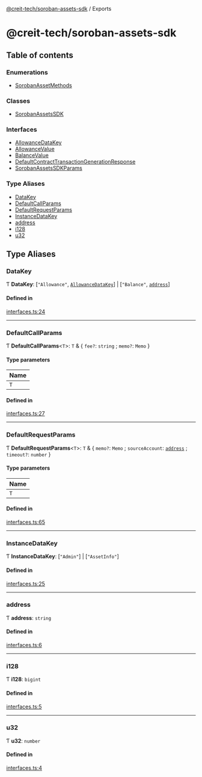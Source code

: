 [@creit-tech/soroban-assets-sdk](README.md) / Exports

# @creit-tech/soroban-assets-sdk

## Table of contents

### Enumerations

- [SorobanAssetMethods](enums/SorobanAssetMethods.md)

### Classes

- [SorobanAssetsSDK](classes/SorobanAssetsSDK.md)

### Interfaces

- [AllowanceDataKey](interfaces/AllowanceDataKey.md)
- [AllowanceValue](interfaces/AllowanceValue.md)
- [BalanceValue](interfaces/BalanceValue.md)
- [DefaultContractTransactionGenerationResponse](interfaces/DefaultContractTransactionGenerationResponse.md)
- [SorobanAssetsSDKParams](interfaces/SorobanAssetsSDKParams.md)

### Type Aliases

- [DataKey](modules.md#datakey)
- [DefaultCallParams](modules.md#defaultcallparams)
- [DefaultRequestParams](modules.md#defaultrequestparams)
- [InstanceDataKey](modules.md#instancedatakey)
- [address](modules.md#address)
- [i128](modules.md#i128)
- [u32](modules.md#u32)

## Type Aliases

### DataKey

Ƭ **DataKey**: [``"Allowance"``, [`AllowanceDataKey`](interfaces/AllowanceDataKey.md)] \| [``"Balance"``, [`address`](modules.md#address)]

#### Defined in

[interfaces.ts:24](https://github.com/Creit-Tech/Soroban-Assets-SDK/blob/8a9b06f/src/interfaces.ts#L24)

___

### DefaultCallParams

Ƭ **DefaultCallParams**<`T`\>: `T` & { `fee?`: `string` ; `memo?`: `Memo`  }

#### Type parameters

| Name |
| :------ |
| `T` |

#### Defined in

[interfaces.ts:27](https://github.com/Creit-Tech/Soroban-Assets-SDK/blob/8a9b06f/src/interfaces.ts#L27)

___

### DefaultRequestParams

Ƭ **DefaultRequestParams**<`T`\>: `T` & { `memo?`: `Memo` ; `sourceAccount`: [`address`](modules.md#address) ; `timeout?`: `number`  }

#### Type parameters

| Name |
| :------ |
| `T` |

#### Defined in

[interfaces.ts:65](https://github.com/Creit-Tech/Soroban-Assets-SDK/blob/8a9b06f/src/interfaces.ts#L65)

___

### InstanceDataKey

Ƭ **InstanceDataKey**: [``"Admin"``] \| [``"AssetInfo"``]

#### Defined in

[interfaces.ts:25](https://github.com/Creit-Tech/Soroban-Assets-SDK/blob/8a9b06f/src/interfaces.ts#L25)

___

### address

Ƭ **address**: `string`

#### Defined in

[interfaces.ts:6](https://github.com/Creit-Tech/Soroban-Assets-SDK/blob/8a9b06f/src/interfaces.ts#L6)

___

### i128

Ƭ **i128**: `bigint`

#### Defined in

[interfaces.ts:5](https://github.com/Creit-Tech/Soroban-Assets-SDK/blob/8a9b06f/src/interfaces.ts#L5)

___

### u32

Ƭ **u32**: `number`

#### Defined in

[interfaces.ts:4](https://github.com/Creit-Tech/Soroban-Assets-SDK/blob/8a9b06f/src/interfaces.ts#L4)
